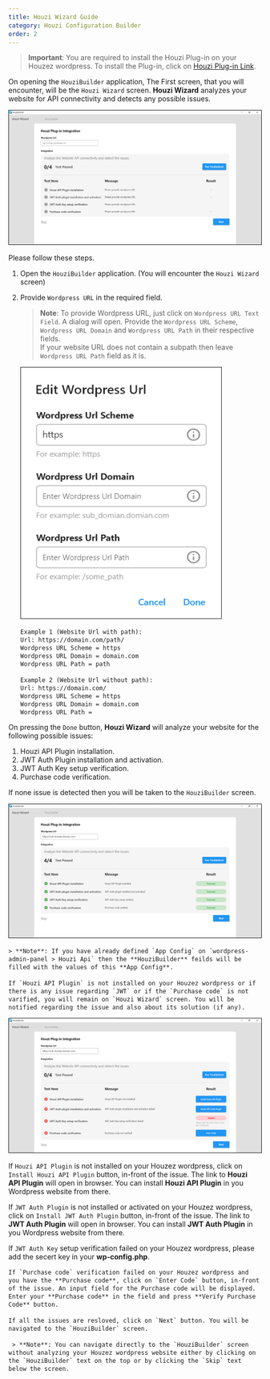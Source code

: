 ```yaml
---
title: Houzi Wizard Guide
category: Houzi Configuration Builder
order: 2
---
```


> **Important**: You are required to install the Houzi Plug-in on your Houzez wordpress. To install the Plug-in, click on [Houzi Plug-in Link](https://github.com/AdilSoomro/houzi-rest-api).

On opening the `HouziBuilder` application, The First screen, that you will encounter, will be the `Houzi Wizard` screen. **Houzi Wizard** analyzes your website for API connectivity and detects any possible issues.

<img src="../../images/houzi-wizard-screenshot-idle.png" alt="houzi-wizard-screenshot-idle" title="houzi-wizard-screenshot-idle" border= "1px solid"/> 

Please follow these steps.

1. Open the `HouziBuilder` application. (You will encounter the `Houzi Wizard` screen)
2. Provide `Wordpress URL` in the required field.

    > **Note**: To provide Wordpress URL, just click on `Wordpress URL Text Field`. A dialog will open. Provide the `Wordpress URL Scheme`, `Wordpress URL Domain` and `Wordpress URL Path` in their respective fields.  
    If your website URL does not contain a subpath then leave `Wordpress URL Path` field as it is.

    <img src="../../images/add-url-screenshot.png" alt="add-url-screenshot" title="add-url-screenshot" height="500" width = "400" border= "1px solid"/> 

    ```
    Example 1 (Website Url with path):
    Url: https://domain.com/path/
    Wordpress URL Scheme = https
    Wordpress URL Domain = domain.com
    Wordpress URL Path = path

    Example 2 (Website Url without path):
    Url: https://domain.com/
    Wordpress URL Scheme = https
    Wordpress URL Domain = domain.com
    Wordpress URL Path = 
    ```
On pressing the `Done` button, **Houzi Wizard** will analyze your website for the following possible issues:

   1. Houzi API Plugin installation.
   2. JWT Auth Plugin installation and activation.
   3. JWT Auth Key setup verification.
   4. Purchase code verification.  


   If none issue is detected then you will be taken to the `HouziBuilder` screen. 

   <img src="../../images/houzi-wizard-screenshot-success.png" alt="houzi-wizard-screenshot-success" title="houzi-wizard-screenshot-success" border= "1px solid"/> 

    > **Note**: If you have already defined `App Config` on `wordpress-admin-panel > Houzi Api` then the **HouziBuilder** feilds will be filled with the values of this **App Config**.

    If `Houzi API Plugin` is not installed on your Houzez wordpress or if there is any issue regarding `JWT` or if the `Purchase code` is not varified, you will remain on `Houzi Wizard` screen. You will be notified regarding the issue and also about its solution (if any).

   <img src="../../images/houzi-wizard-screenshot-failure.png" alt="houzi-wizard-screenshot-failure" title="houzi-wizard-screenshot-failure" border= "1px solid"/> 

   If `Houzi API Plugin` is not installed on your Houzez wordpress, click on `Install Houzi API Plugin` button, in-front of the issue. The link to **Houzi API Plugin** will open in browser. You can install **Houzi API Plugin** in you Wordpress website from there.

   If `JWT Auth Plugin` is not installed or activated on your Houzez wordpress, click on `Install JWT Auth Plugin` button, in-front of the issue. The link to **JWT Auth Plugin** will open in browser. You can install **JWT Auth Plugin** in you Wordpress website from there.

   If `JWT Auth Key` setup verification failed on your Houzez wordpress, please add the secert key in your **wp-config.php**.

    If `Purchase code` verification failed on your Houzez wordpress and you have the **Purchase code**, click on `Enter Code` button, in-front of the issue. An input field for the Purchase code will be displayed. Enter your **Purchase code** in the field and press **Verify Purchase Code** button.

    If all the issues are resloved, click on `Next` button. You will be navigated to the `HouziBuilder` screen.

     > **Note**: You can navigate directly to the `HouziBuilder` screen without analyzing your Houzez wordpress website either by clicking on the `HouziBuilder` text on the top or by clicking the `Skip` text below the screen.